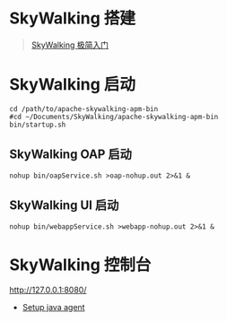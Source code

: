 

SkyWalking 搭建
======
> [SkyWalking 极简入门](https://skywalking.apache.org/zh/2020-04-19-skywalking-quick-start/)


# SkyWalking 启动
```shell
cd /path/to/apache-skywalking-apm-bin
#cd ~/Documents/SkyWalking/apache-skywalking-apm-bin
bin/startup.sh

```

## SkyWalking OAP 启动
```shell
nohup bin/oapService.sh >oap-nohup.out 2>&1 &

```

## SkyWalking UI 启动
```shell
nohup bin/webappService.sh >webapp-nohup.out 2>&1 &

```

# SkyWalking 控制台
http://127.0.0.1:8080/


- [Setup java agent](https://skywalking.apache.org/docs/skywalking-java/next/en/setup/service-agent/java-agent/readme/)

